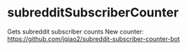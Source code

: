 # subredditSubscriberCounter
Gets subreddit subscriber counts
New counter: https://github.com/jqiao2/subreddit-subscriber-counter-bot
